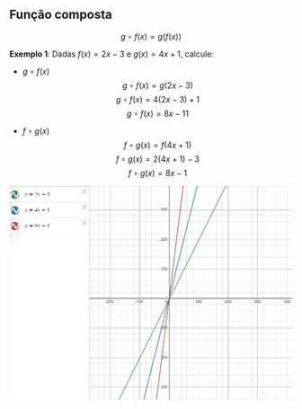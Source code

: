 ## Função composta

$$g \circ f(x) = g(f(x))$$

**Exemplo 1**: Dadas $f(x) = 2x - 3$ e $g(x) = 4x + 1$, calcule:

- $g \circ f(x)$
$$g \circ f(x) = g(2x-3)$$
$$g \circ f(x) = 4(2x-3) + 1$$
$$g \circ f(x) = 8x-11$$

- $f \circ g(x)$
$$f \circ g(x) = f(4x+1)$$
$$f \circ g(x) = 2(4x+1) - 3$$
$$f \circ g(x) = 8x-1$$

![](../../assets/função_composta.jpg)